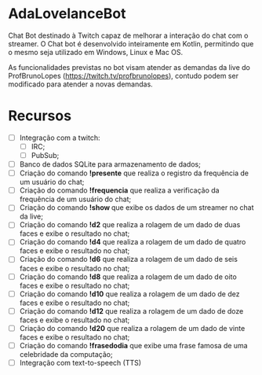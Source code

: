 # AdaLovelanceBot

Chat Bot destinado à Twitch capaz de melhorar a interação do chat com o streamer. O Chat bot é desenvolvido inteiramente em Kotlin, permitindo que o mesmo seja utilizado em Windows, Linux e Mac OS.

As funcionalidades previstas no bot visam atender as demandas da live do ProfBrunoLopes (https://twitch.tv/profbrunolopes), contudo podem ser modificado para atender a novas demandas.

# Recursos

* [ ] Integração com a twitch:
  - [ ] IRC;
  - [ ] PubSub;
* [ ] Banco de dados SQLite para armazenamento de dados;
* [ ] Criação do comando **!presente** que realiza o registro da frequência de um usuário do chat;
* [ ] Criação do comando **!frequencia** que realiza a verificação da frequência de um usuário do chat;
* [ ] Criação do comando **!show <streamer>** que exibe os dados de um streamer no chat da live;
* [ ] Criação do comando **!d2** que realiza a rolagem de um dado de duas faces e exibe o resultado no chat;
* [ ] Criação do comando **!d4** que realiza a rolagem de um dado de quatro faces e exibe o resultado no chat;
* [ ] Criação do comando **!d6** que realiza a rolagem de um dado de seis faces e exibe o resultado no chat;
* [ ] Criação do comando **!d8** que realiza a rolagem de um dado de oito faces e exibe o resultado no chat;
* [ ] Criação do comando **!d10** que realiza a rolagem de um dado de dez faces e exibe o resultado no chat;
* [ ] Criação do comando **!d12** que realiza a rolagem de um dado de doze faces e exibe o resultado no chat;
* [ ] Criação do comando **!d20** que realiza a rolagem de um dado de vinte faces e exibe o resultado no chat;
* [ ] Criação do comando **!frasedodia** que exibe uma frase famosa de uma celebridade da computação;
* [ ] Integração com text-to-speech (TTS)
